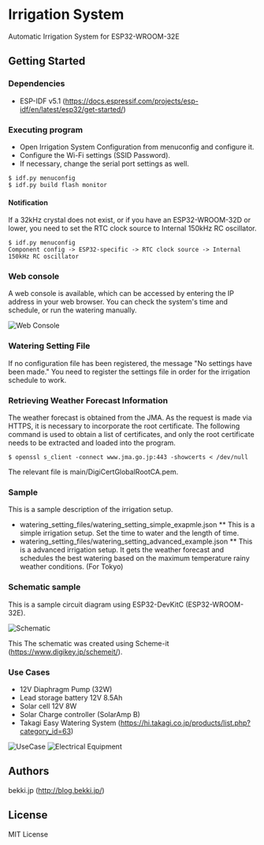 # Irrigation System

Automatic Irrigation System for ESP32-WROOM-32E

## Getting Started

### Dependencies

* ESP-IDF v5.1 (https://docs.espressif.com/projects/esp-idf/en/latest/esp32/get-started/)

### Executing program

* Open Irrigation System Configuration from menuconfig and configure it.
* Configure the Wi-Fi settings (SSID Password).
* If necessary, change the serial port settings as well.

```
$ idf.py menuconfig 
$ idf.py build flash monitor
```

#### Notification

If a 32kHz crystal does not exist, or if you have an ESP32-WROOM-32D or lower, you need to set the RTC clock source to Internal 150kHz RC oscillator.

```
$ idf.py menuconfig
Component config -> ESP32-specific -> RTC clock source -> Internal 150kHz RC oscillator
```

### Web console

A web console is available, which can be accessed by entering the IP address in your web browser.
You can check the system's time and schedule, or run the watering manually.

![Web Console](docs/web_console.png)

### Watering Setting File
If no configuration file has been registered, the message "No settings have been made."
You need to register the settings file in order for the irrigation schedule to work.

### Retrieving Weather Forecast Information
The weather forecast is obtained from the JMA.
As the request is made via HTTPS, it is necessary to incorporate the root certificate.
The following command is used to obtain a list of certificates, and only the root certificate needs to be extracted and loaded into the program.
```
$ openssl s_client -connect www.jma.go.jp:443 -showcerts < /dev/null 
```
The relevant file is main/DigiCertGlobalRootCA.pem.

### Sample
This is a sample description of the irrigation setup.

* watering_setting_files/watering_setting_simple_exapmle.json
** This is a simple irrigation setup. Set the time to water and the length of time. 
* watering_setting_files/watering_setting_advanced_example.json 
** This is a advanced irrigation setup. It gets the weather forecast and schedules the best watering based on the maximum temperature rainy weather conditions. (For Tokyo)

### Schematic sample

This is a sample circuit diagram using ESP32-DevKitC (ESP32-WROOM-32E).

![Schematic](docs/schematic.svg)

This The schematic was created using Scheme-it (https://www.digikey.jp/schemeit/).

### Use Cases

* 12V Diaphragm Pump (32W)
* Lead storage battery 12V 8.5Ah
* Solar cell 12V 8W
* Solar Charge controller (SolarAmp B)
* Takagi Easy Watering System (https://hi.takagi.co.jp/products/list.php?category_id=63)

![UseCase](docs/use_case.jpg)
![Electrical Equipment](docs/electrical_equipment.jpg)


## Authors

bekki.jp (http://blog.bekki.jp/)

## License

MIT License
